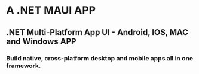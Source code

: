 # A .NET MAUI APP
## .NET Multi-Platform App UI - Android, IOS, MAC and Windows APP

### Build native, cross-platform desktop and mobile apps all in one framework.
